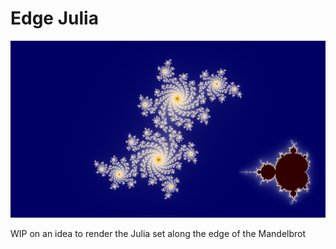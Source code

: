 # Edge Julia

![Sample Frame](sample_frame.png)

WIP on an idea to render the Julia set along the edge of the Mandelbrot
